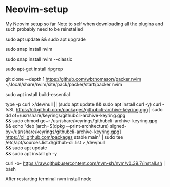 # Neovim-setup
My Neovim setup so far
Note to self when downloading all the plugins and such probably need to be reinstalled

sudo apt update && sudo apt upgrade

sudo snap install nvim

sudo snap install nvim --classic

sudo apt-get install ripgrep

git clone --depth 1 https://github.com/wbthomason/packer.nvim ~/.local/share/nvim/site/pack/packer/start/packer.nvim

sudo apt install build-essential

type -p curl >/dev/null || (sudo apt update && sudo apt install curl -y)
curl -fsSL https://cli.github.com/packages/githubcli-archive-keyring.gpg | sudo dd of=/usr/share/keyrings/githubcli-archive-keyring.gpg \
&& sudo chmod go+r /usr/share/keyrings/githubcli-archive-keyring.gpg \
&& echo "deb [arch=$(dpkg --print-architecture) signed-by=/usr/share/keyrings/githubcli-archive-keyring.gpg] https://cli.github.com/packages stable main" | sudo tee /etc/apt/sources.list.d/github-cli.list > /dev/null \
&& sudo apt update \
&& sudo apt install gh -y

curl -o- https://raw.githubusercontent.com/nvm-sh/nvm/v0.39.7/install.sh | bash

After restarting terminal
nvm install node
